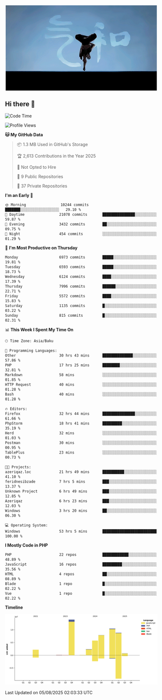 <!--WALLPAPER-->
<p align='center'>
  <img src='assets/wallpapers/20.gif' alt='Banner'>
</p>
<!--/WALLPAPER-->

## Hi there 👋

<!--START_SECTION:waka-->
![Code Time](http://img.shields.io/badge/Code%20Time-44%20hrs%2027%20mins-blue)

![Profile Views](http://img.shields.io/badge/Profile%20Views-0-blue)

**🐱 My GitHub Data** 

> 📦 1.3 MB Used in GitHub's Storage 
 > 
> 🏆 2,613 Contributions in the Year 2025
 > 
> 🚫 Not Opted to Hire
 > 
> 📜 9 Public Repositories 
 > 
> 🔑 37 Private Repositories 
 > 
**I'm an Early 🐤** 

```text
🌞 Morning                10244 commits       ███████░░░░░░░░░░░░░░░░░░   29.10 % 
🌆 Daytime                21078 commits       ███████████████░░░░░░░░░░   59.87 % 
🌃 Evening                3432 commits        ██░░░░░░░░░░░░░░░░░░░░░░░   09.75 % 
🌙 Night                  454 commits         ░░░░░░░░░░░░░░░░░░░░░░░░░   01.29 % 
```
📅 **I'm Most Productive on Thursday** 

```text
Monday                   6973 commits        █████░░░░░░░░░░░░░░░░░░░░   19.81 % 
Tuesday                  6593 commits        █████░░░░░░░░░░░░░░░░░░░░   18.73 % 
Wednesday                6124 commits        ████░░░░░░░░░░░░░░░░░░░░░   17.39 % 
Thursday                 7996 commits        ██████░░░░░░░░░░░░░░░░░░░   22.71 % 
Friday                   5572 commits        ████░░░░░░░░░░░░░░░░░░░░░   15.83 % 
Saturday                 1135 commits        █░░░░░░░░░░░░░░░░░░░░░░░░   03.22 % 
Sunday                   815 commits         █░░░░░░░░░░░░░░░░░░░░░░░░   02.31 % 
```


📊 **This Week I Spent My Time On** 

```text
🕑︎ Time Zone: Asia/Baku

💬 Programming Languages: 
Other                    30 hrs 43 mins      ██████████████░░░░░░░░░░░   57.86 % 
PHP                      17 hrs 25 mins      ████████░░░░░░░░░░░░░░░░░   32.81 % 
Markdown                 58 mins             ░░░░░░░░░░░░░░░░░░░░░░░░░   01.85 % 
HTTP Request             40 mins             ░░░░░░░░░░░░░░░░░░░░░░░░░   01.28 % 
Bash                     40 mins             ░░░░░░░░░░░░░░░░░░░░░░░░░   01.28 % 

🔥 Editors: 
Firefox                  32 hrs 44 mins      ███████████████░░░░░░░░░░   61.66 % 
PhpStorm                 18 hrs 41 mins      █████████░░░░░░░░░░░░░░░░   35.19 % 
Herd                     32 mins             ░░░░░░░░░░░░░░░░░░░░░░░░░   01.03 % 
Postman                  30 mins             ░░░░░░░░░░░░░░░░░░░░░░░░░   00.95 % 
TablePlus                23 mins             ░░░░░░░░░░░░░░░░░░░░░░░░░   00.73 % 

🐱‍💻 Projects: 
azeriqaz.loc             21 hrs 49 mins      ██████████░░░░░░░░░░░░░░░   41.10 % 
feridnesibzade           7 hrs 5 mins        ███░░░░░░░░░░░░░░░░░░░░░░   13.37 % 
Unknown Project          6 hrs 49 mins       ███░░░░░░░░░░░░░░░░░░░░░░   12.85 % 
Azeriqaz                 6 hrs 23 mins       ███░░░░░░░░░░░░░░░░░░░░░░   12.03 % 
Windows                  3 hrs 20 mins       ██░░░░░░░░░░░░░░░░░░░░░░░   06.30 % 

💻 Operating System: 
Windows                  53 hrs 5 mins       █████████████████████████   100.00 % 
```

**I Mostly Code in PHP** 

```text
PHP                      22 repos            ████████████░░░░░░░░░░░░░   48.89 % 
JavaScript               16 repos            █████████░░░░░░░░░░░░░░░░   35.56 % 
HTML                     4 repos             ██░░░░░░░░░░░░░░░░░░░░░░░   08.89 % 
Blade                    1 repo              █░░░░░░░░░░░░░░░░░░░░░░░░   02.22 % 
Vue                      1 repo              █░░░░░░░░░░░░░░░░░░░░░░░░   02.22 % 
```



**Timeline**

![Lines of Code chart](https://raw.githubusercontent.com/feridnesibzade/feridnesibzade/main/assets/bar_graph.png)


 Last Updated on 05/08/2025 02:03:33 UTC
<!--END_SECTION:waka-->
